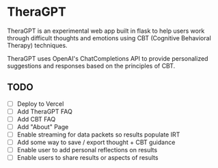# TheraGPT

TheraGPT is an experimental web app built in flask to help users work through
difficult thoughts and emotions using CBT (Cognitive Behavioral Therapy)
techniques.

TheraGPT uses OpenAI's ChatCompletions API to provide personalized suggestions
and responses based on the principles of CBT.

## TODO

- [ ] Deploy to Vercel
- [ ] Add TheraGPT FAQ
- [ ] Add CBT FAQ
- [ ] Add "About" Page
- [ ] Enable streaming for data packets so results populate IRT
- [ ] Add some way to save / export thought + CBT guidance
- [ ] Enable user to add personal reflections on results
- [ ] Enable users to share results or aspects of results